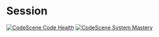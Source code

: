 # Session
[![CodeScene Code Health](https://codescene.io/projects/34024/status-badges/code-health)](https://codescene.io/projects/34024)
[![CodeScene System Mastery](https://codescene.io/projects/34024/status-badges/system-mastery)](https://codescene.io/projects/34024)

